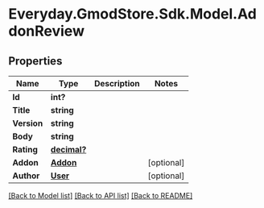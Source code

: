 # Everyday.GmodStore.Sdk.Model.AddonReview
## Properties

Name | Type | Description | Notes
------------ | ------------- | ------------- | -------------
**Id** | **int?** |  | 
**Title** | **string** |  | 
**Version** | **string** |  | 
**Body** | **string** |  | 
**Rating** | [**decimal?**](BigDecimal.md) |  | 
**Addon** | [**Addon**](Addon.md) |  | [optional] 
**Author** | [**User**](User.md) |  | [optional] 

[[Back to Model list]](../README.md#documentation-for-models) [[Back to API list]](../README.md#documentation-for-api-endpoints) [[Back to README]](../README.md)

